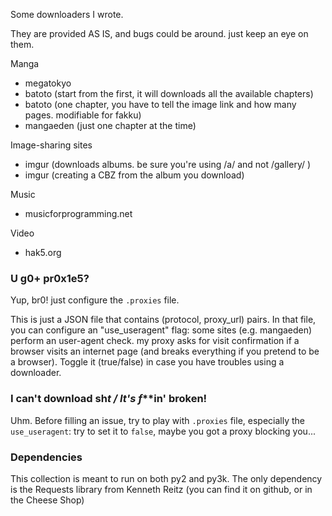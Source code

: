 Some downloaders I wrote.

They are provided AS IS, and bugs could be around. just keep an eye on them.

Manga
* megatokyo
* batoto (start from the first, it will downloads all the available chapters)
* batoto (one chapter, you have to tell the image link and how many pages. modifiable for fakku)
* mangaeden (just one chapter at the time)

Image-sharing sites
* imgur (downloads albums. be sure you're using /a/ and not /gallery/ )
* imgur (creating a CBZ from the album you download)

Music
* musicforprogramming.net

Video
* hak5.org

### U g0+ pr0x1e5? ###
Yup, br0! just configure the `.proxies` file.

This is just a JSON file that contains (protocol, proxy_url) pairs.
In that file, you can configure an "use_useragent" flag: some sites (e.g. mangaeden) perform an user-agent check. my proxy asks for visit confirmation if a browser visits an internet page (and breaks everything if you pretend to be a browser). Toggle it (true/false) in case you have troubles using a downloader. 

### I can't download sh*t / It's f***in' broken! ###
Uhm. Before filling an issue, try to play with `.proxies` file, especially the `use_useragent`: try to set it to `false`, maybe you got a proxy blocking you... 

### Dependencies ###
This collection is meant to run on both py2 and py3k.
The only dependency is the Requests library from Kenneth Reitz (you can find it on github, or in the Cheese Shop)
